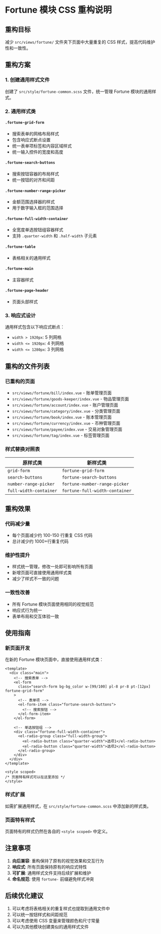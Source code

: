 # Fortune 模块 CSS 重构说明

## 重构目标

减少 `src/views/fortune/` 文件夹下页面中大量重复的 CSS 样式，提高代码维护性和一致性。

## 重构方案

### 1. 创建通用样式文件

创建了 `src/style/fortune-common.scss` 文件，统一管理 Fortune 模块的通用样式。

### 2. 通用样式类

#### `.fortune-grid-form`

- 搜索表单的网格布局样式
- 包含响应式断点设置
- 统一表单项标签和内容区域样式
- 统一输入控件的宽度和高度

#### `.fortune-search-buttons`

- 搜索按钮容器的布局样式
- 统一按钮的对齐和间距

#### `.fortune-number-range-picker`

- 金额范围选择器的样式
- 用于数字输入框的范围选择

#### `.fortune-full-width-container`

- 全宽度单选按钮组容器样式
- 支持 `.quarter-width` 和 `.half-width` 子元素

#### `.fortune-table`

- 表格相关的通用样式

#### `.fortune-main`

- 主容器样式

#### `.fortune-page-header`

- 页面头部样式

### 3. 响应式设计

通用样式包含以下响应式断点：

- `width > 1920px`: 5 列网格
- `width <= 1920px`: 4 列网格
- `width <= 1280px`: 3 列网格

## 重构的文件列表

### 已重构的页面

- `src/views/fortune/bill/index.vue` - 账单管理页面
- `src/views/fortune/goods-keeper/index.vue` - 物品管理页面
- `src/views/fortune/account/index.vue` - 账户管理页面
- `src/views/fortune/category/index.vue` - 分类管理页面
- `src/views/fortune/book/index.vue` - 账本管理页面
- `src/views/fortune/currency/index.vue` - 币种管理页面
- `src/views/fortune/payee/index.vue` - 交易对象管理页面
- `src/views/fortune/tag/index.vue` - 标签管理页面

### 样式替换对照表

| 原样式类               | 新样式类                       |
| ---------------------- | ------------------------------ |
| `grid-form`            | `fortune-grid-form`            |
| `search-buttons`       | `fortune-search-buttons`       |
| `number-range-picker`  | `fortune-number-range-picker`  |
| `full-width-container` | `fortune-full-width-container` |

## 重构效果

### 代码减少量

- 每个页面减少约 100-150 行重复 CSS 代码
- 总计减少约 1000+行重复代码

### 维护性提升

- 样式统一管理，修改一处即可影响所有页面
- 新增页面可直接使用通用样式类
- 减少了样式不一致的问题

### 一致性改善

- 所有 Fortune 模块页面使用相同的视觉规范
- 响应式行为统一
- 表单布局和交互体验一致

## 使用指南

### 新页面开发

在新的 Fortune 模块页面中，直接使用通用样式类：

```vue
<template>
  <div class="main">
    <!-- 搜索表单 -->
    <el-form
      class="search-form bg-bg_color w-[99/100] pl-8 pr-8 pt-[12px] fortune-grid-form"
    >
      <!-- 表单项 -->
      <el-form-item class="fortune-search-buttons">
        <!-- 搜索按钮 -->
      </el-form-item>
    </el-form>

    <!-- 单选按钮组 -->
    <div class="fortune-full-width-container">
      <el-radio-group class="full-width-group">
        <el-radio-button class="quarter-width">选项1</el-radio-button>
        <el-radio-button class="quarter-width">选项2</el-radio-button>
      </el-radio-group>
    </div>
  </div>
</template>

<style scoped>
/* 页面特有样式可以在这里添加 */
</style>
```

### 样式扩展

如需扩展通用样式，在 `src/style/fortune-common.scss` 中添加新的样式类。

### 页面特有样式

页面特有的样式仍然在各自的 `<style scoped>` 中定义。

## 注意事项

1. **向后兼容**: 重构保持了原有的视觉效果和交互行为
2. **响应式**: 所有页面保持原有的响应式特性
3. **可扩展**: 通用样式文件支持后续扩展和维护
4. **命名规范**: 使用 `fortune-` 前缀避免样式冲突

## 后续优化建议

1. 可以考虑将表格相关的重复样式也提取到通用文件中
2. 可以统一按钮样式和间距规范
3. 可以考虑使用 CSS 变量来管理颜色和尺寸常量
4. 可以为其他模块创建类似的通用样式文件
